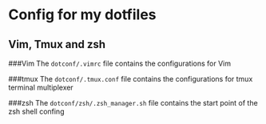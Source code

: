 # Config for my dotfiles

## Vim, Tmux and zsh

###Vim
The `dotconf/.vimrc` file contains the configurations for Vim

###tmux
The `dotconf/.tmux.conf` file contains the configurations for tmux terminal multiplexer

###zsh
The `dotconf/zsh/.zsh_manager.sh` file contains the start point of the zsh shell confing

